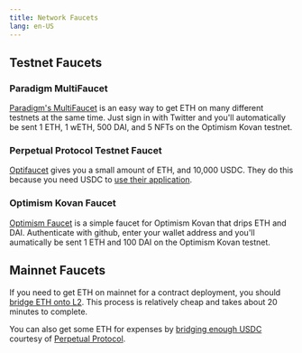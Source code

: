 ```yaml
---
title: Network Faucets 
lang: en-US
---
```


## Testnet Faucets

### Paradigm MultiFaucet

[Paradigm's MultiFaucet](https://faucet.paradigm.xyz/) is an easy way to get ETH on many different testnets at the same time.
Just sign in with Twitter and you'll automatically be sent 1 ETH, 1 wETH, 500 DAI, and 5 NFTs on the Optimism Kovan testnet.

### Perpetual Protocol Testnet Faucet

[Optifaucet](https://kovan.optifaucet.com/) gives you a small amount of ETH, and 10,000 USDC. 
They do this because you need USDC to [use their application](https://testnet.perp.exchange/).

### Optimism Kovan Faucet

[Optimism Faucet](https://optimismfaucet.xyz/) is a simple faucet for Optimism Kovan that drips ETH and DAI. Authenticate with github, enter your wallet address and you'll aumatically be sent 1 ETH and 100 DAI on the Optimism Kovan testnet.


## Mainnet Faucets

If you need to get ETH on mainnet for a contract deployment, you should [bridge ETH onto L2](https://gateway.optimism.io/).
This process is relatively cheap and takes about 20 minutes to complete.

You can also get some ETH for expenses by [bridging enough USDC](https://optifaucet.com/) courtesy of [Perpetual Protocol](https://perp.com/).
